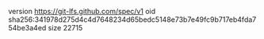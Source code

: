 version https://git-lfs.github.com/spec/v1
oid sha256:341978d275d4c4d7648234d65bedc5148e73b7e49fc9b717eb4fda754be3a4ed
size 22715
